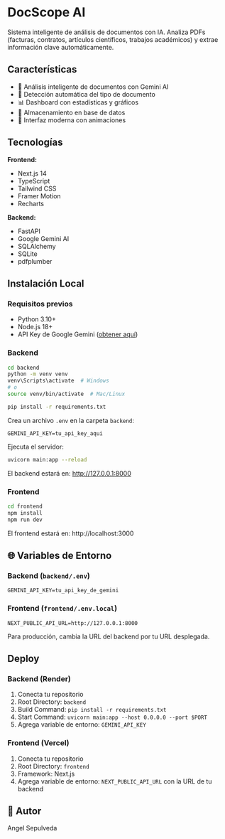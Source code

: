 # DocScope AI

Sistema inteligente de análisis de documentos con IA. Analiza PDFs (facturas, contratos, artículos científicos, trabajos académicos) y extrae información clave automáticamente.

##  Características

- 📄 Análisis inteligente de documentos con Gemini AI
- 🎯 Detección automática del tipo de documento
- 📊 Dashboard con estadísticas y gráficos
- 💾 Almacenamiento en base de datos
- 🎨 Interfaz moderna con animaciones

##  Tecnologías

**Frontend:**
- Next.js 14
- TypeScript
- Tailwind CSS
- Framer Motion
- Recharts

**Backend:**
- FastAPI
- Google Gemini AI
- SQLAlchemy
- SQLite
- pdfplumber

##  Instalación Local

### Requisitos previos
- Python 3.10+
- Node.js 18+
- API Key de Google Gemini ([obtener aquí](https://aistudio.google.com/app/apikey))

### Backend
```bash
cd backend
python -m venv venv
venv\Scripts\activate  # Windows
# o
source venv/bin/activate  # Mac/Linux

pip install -r requirements.txt
```

Crea un archivo `.env` en la carpeta `backend`:
```
GEMINI_API_KEY=tu_api_key_aqui
```

Ejecuta el servidor:
```bash
uvicorn main:app --reload
```

El backend estará en: http://127.0.0.1:8000

### Frontend
```bash
cd frontend
npm install
npm run dev
```

El frontend estará en: http://localhost:3000

## 🌐 Variables de Entorno

### Backend (`backend/.env`)
```
GEMINI_API_KEY=tu_api_key_de_gemini
```

### Frontend (`frontend/.env.local`)
```
NEXT_PUBLIC_API_URL=http://127.0.0.1:8000
```

Para producción, cambia la URL del backend por tu URL desplegada.

##  Deploy

### Backend (Render)
1. Conecta tu repositorio
2. Root Directory: `backend`
3. Build Command: `pip install -r requirements.txt`
4. Start Command: `uvicorn main:app --host 0.0.0.0 --port $PORT`
5. Agrega variable de entorno: `GEMINI_API_KEY`

### Frontend (Vercel)
1. Conecta tu repositorio
2. Root Directory: `frontend`
3. Framework: Next.js
4. Agrega variable de entorno: `NEXT_PUBLIC_API_URL` con la URL de tu backend


## 👤 Autor

Angel Sepulveda